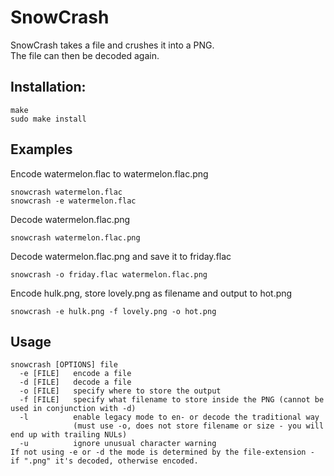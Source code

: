 # SnowCrash
SnowCrash takes a file and crushes it into a PNG.  
The file can then be decoded again.

## Installation:
```
make
sudo make install
```
## Examples

Encode watermelon.flac to watermelon.flac.png
```
snowcrash watermelon.flac
snowcrash -e watermelon.flac
```

Decode watermelon.flac.png
```
snowcrash watermelon.flac.png
```


Decode watermelon.flac.png and save it to friday.flac
```
snowcrash -o friday.flac watermelon.flac.png
```

Encode hulk.png, store lovely.png as filename and output to hot.png
```
snowcrash -e hulk.png -f lovely.png -o hot.png
```

## Usage
```
snowcrash [OPTIONS] file
  -e [FILE]   encode a file
  -d [FILE]   decode a file
  -o [FILE]   specify where to store the output
  -f [FILE]   specify what filename to store inside the PNG (cannot be used in conjunction with -d)
  -l          enable legacy mode to en- or decode the traditional way 
              (must use -o, does not store filename or size - you will end up with trailing NULs)
  -u          ignore unusual character warning
If not using -e or -d the mode is determined by the file-extension - if ".png" it's decoded, otherwise encoded.
```
